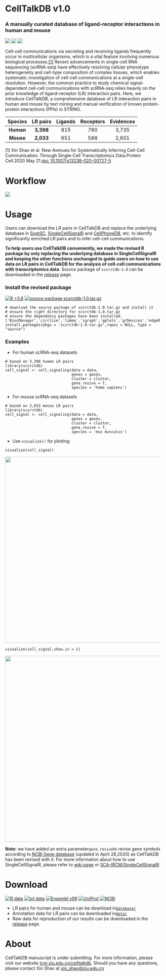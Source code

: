 # CellTalkDB v1.0

### A manually curated database of ligand-receptor interactions in human and mouse

<img src='https://img.shields.io/badge/ligand--receptor-database-brightgreen'> <img src='https://img.shields.io/badge/human-3%2C398-orange'> <img src='https://img.shields.io/badge/mouse-2%2C033-blue'> 

Cell-cell communications via secreting and receiving ligands frequently occur in multicellular organisms, which is a vital feature involving numerous biological processes.[[1]](https://pubmed.ncbi.nlm.nih.gov/32435978/) Recent advancements in single-cell RNA sequencing (scRNA-seq) have effectively resolving cellular phenotype heterogeneity and cell-type composition of complex tissues, which enables systematic investigation of cell-cell communications at a single-cell resolution. However, the common practice to study chemical signal-dependent cell-cell communications with scRNA-seq relies heavily on the prior knowledge of ligand-receptor (LR) interaction pairs. Here, we introduce CellTalkDB, a comprehensive database of LR interaction pairs in human and mouse by text mining and manual verification of known protein-protein interactions (PPIs) in STRING.

|Species  |LR pairs|Ligands|Receptors|Evidences|
|:---:    |:---:   |:---:  | :---:   | :---:   |
|__Human__| __3,398__  |815    |780      |3,735    |
|__Mouse__| __2,033__  |651     |588     |2,601    |

[1] Xin Shao et al. New Avenues for Systematically Inferring Cell-Cell Communication: Through Single-Cell Transcriptomics Data.Protein Cell.2020 May 21.[doi: 10.1007/s13238-020-00727-5](https://link.springer.com/article/10.1007/s13238-020-00727-5)

# Workflow
<img src='https://github.com/ZJUFanLab/CellTalkDB/blob/master/img/curation.svg'>

# Usage
Users can download the LR pairs in CellTalkDB and replace the underlying database in [SoptSC](https://github.com/mkarikom/RSoptSC), [SingleCellSignalR](https://github.com/SCA-IRCM/SingleCellSignalR_v1) and [CellPhoneDB](https://github.com/Teichlab/cellphonedb), etc. to identify significantly enriched LR pairs and to infer cell-cell communications. 

__To help users use CellTalkDB conveniently, we made the revised R package by only replacing the underlying database in SingleCellSignalR and keeping the other functions unchanged to guide users on how to use data on LR pairs in CellTalkDB for the analysis of cell-cell communications with transcriptomics data__. Source package of `scsrctdb-1.0` can be downloaded in the [release](https://github.com/ZJUFanLab/CellTalkDB/releases) page.

### Install the revised package
[![R >3.6](https://img.shields.io/badge/R-%3E3.6-brightgreen)](https://github.com/ZJUFanLab/CellTalkDB/releases) [![source package scsrctdb-1.0.tar.gz](https://img.shields.io/badge/source%20package-scsrctdb--1.0.tar.gz-blue)](https://github.com/ZJUFanLab/CellTalkDB/releases)

```
# download the source package of scsrctdb-1.0.tar.gz and install it
# ensure the right directory for scsrctdb-1.0.tar.gz
# ensure the dependency packages have been installed.('BiocManager','circlize','limma','igraph','gplots','grDevices','edgeR','SIMLR','data.table','pheatmap','stats','Rtsne','graphics','stringr','foreach','multtest','scran')
install.packages(pkgs = 'scsrctdb-1.0.tar.gz',repos = NULL, type = "source")
```

### Examples

- For human scRNA-seq datasets
```
# based on 3,398 human LR pairs
library(scsrctdb)
cell_signal <- cell_signaling(data = data,
                              genes = genes,
                              cluster = cluster,
                              gene_resive = T,
                              species = 'homo sapiens')
```

- For mouse scRNA-seq datasets
```
# based on 2,033 mouse LR pairs
library(scsrctdb)
cell_signal <- cell_signaling(data = data,
                              genes = genes,
                              cluster = cluster,
                              gene_resive = T,
                              species = 'mus musculus')
```

- Use `visualize()` for plotting
```
visualize(cell_signal)
```
<img src='https://github.com/ZJUFanLab/CellTalkDB/blob/master/img/Fig1.svg' width = "600" height = "600">

```
visualize(cell_signal,show.in = 1)
```
<img src='https://github.com/ZJUFanLab/CellTalkDB/blob/master/img/Fig2.svg' width = "600" height = "600">

__Note__: we have added an extra parameter`gene_resive`to revise gene symbols according to [NCBI Gene database](https://www.ncbi.nlm.nih.gov/gene) (updated in April 28,2020) as CellTalkDB has been revised with it. For more information about how to use SingleCellSignalR, please refer to [wiki page](https://github.com/ZJUFanLab/CellTalkDB/wiki/SCSR_UsersGuide) or  [SCA-IRCM/SingleCellSignalR](https://github.com/SCA-IRCM/SingleCellSignalR_v1)

# Download
[![R data](https://img.shields.io/badge/R-data-blueviolet)](https://github.com/ZJUFanLab/CellTalkDB/tree/master/database) [![txt data](https://img.shields.io/badge/txt-data-ff69b4.svg)](http://tcm.zju.edu.cn/celltalkdb) [![Ensembl v99](https://img.shields.io/badge/Ensembl-v99-brightgreen)](http://www.ensembl.org) [![UniProt](https://img.shields.io/badge/UniProt-2020__03-yellowgreen)](https://www.uniprot.org/) [![NCBI](https://img.shields.io/badge/NCBI-2020--04--28-orange)](https://www.ncbi.nlm.nih.gov/)

- LR pairs for human and mouse can be download in[`database/`](https://github.com/ZJUFanLab/CellTalkDB/tree/master/database) 
- Annotation data for LR pairs can be downloaded in[`data/`](https://github.com/ZJUFanLab/CellTalkDB/tree/master/data)
- Raw data for reproduction of our results can be downloaded in the [release](https://github.com/ZJUFanLab/CellTalkDB/releases) page.

# About

CellTalkDB manuscript is under submitting. For more information, please visit our website [tcm.zju.edu.cn/celltalkdb](http://tcm.zju.edu.cn/celltalkdb/). Should you have any questions, please contact Xin Shao at xin_shao@zju.edu.cn
